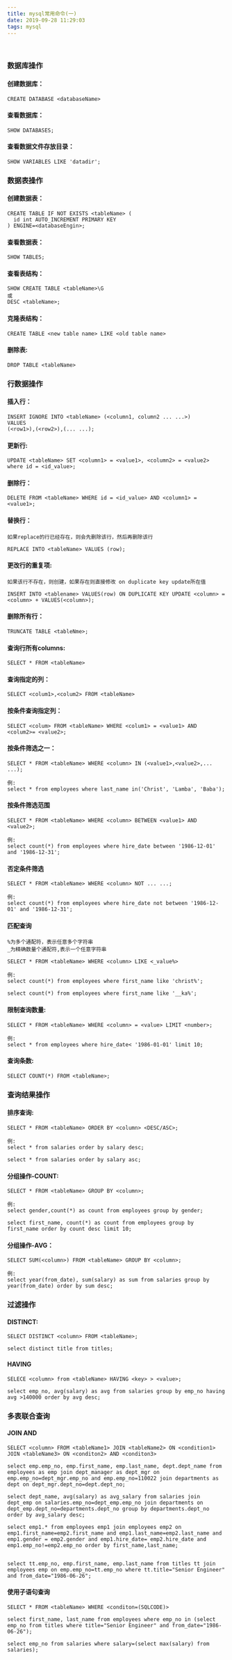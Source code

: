 ```yaml
---
title: mysql常用命令(一)
date: 2019-09-28 11:29:03
tags: mysql
---
```

&#160;&#160;&#160;&#160;&#160;&#160;

### 数据库操作

#### 创建数据库：
```
CREATE DATABASE <databaseName>
```

#### 查看数据库：
```
SHOW DATABASES;
```
#### 查看数据文件存放目录：
```
SHOW VARIABLES LIKE 'datadir';
```
<!--more-->
### 数据表操作

#### 创建数据表：
```
CREATE TABLE IF NOT EXISTS <tableName> (
  id int AUTO_INCREMENT PRIMARY KEY
) ENGINE=<databaseEngin>;
```

#### 查看数据表：
```
SHOW TABLES;
```

#### 查看表结构：
```
SHOW CREATE TABLE <tableName>\G
或
DESC <tableName>;
```
#### 克隆表结构：
```
CREATE TABLE <new table name> LIKE <old table name>
```
#### 删除表:
```
DROP TABLE <tableName>
```

### 行数据操作

#### 插入行：
```
INSERT IGNORE INTO <tableName> (<column1, column2 ... ...>)
VALUES
(<row1>),(<row2>),(... ...);
```
#### 更新行:
```
UPDATE <tableName> SET <column1> = <value1>, <column2> = <value2> where id = <id_value>;
```
#### 删除行：
```
DELETE FROM <tableName> WHERE id = <id_value> AND <column1> = <value1>;
```

#### 替换行：
```
如果replace的行已经存在，则会先删除该行，然后再删除该行

REPLACE INTO <tableName> VALUES (row);
```

#### 更改行的重复项:
```
如果该行不存在，则创建，如果存在则直接修改 on duplicate key update所在值

INSERT INTO <tablename> VALUES(row) ON DUPLICATE KEY UPDATE <column> = <column> + VALUES(<column>);
```

#### 删除所有行：
```
TRUNCATE TABLE <tableNme>;
```
#### 查询行所有columns:
```
SELECT * FROM <tableName>
```

#### 查询指定的列：
```
SELECT <colum1>,<colum2> FROM <tableName>
```

#### 按条件查询指定列：
```
SELECT <colum> FROM <tableName> WHERE <colum1> = <value1> AND <colum2>= <value2>;
```

#### 按条件筛选之一：
```
SELECT * FROM <tableName> WHERE <column> IN (<value1>,<value2>,... ...);

例:
select * from employees where last_name in('Christ', 'Lamba', 'Baba'); 
```
#### 按条件筛选范围
```
SELECT * FROM <tableName> WHERE <column> BETWEEN <value1> AND <value2>;

例:
select count(*) from employees where hire_date between '1986-12-01' and '1986-12-31';
```

#### 否定条件筛选
```
SELECT * FROM <tableName> WHERE <column> NOT ... ...;

例:
select count(*) from employees where hire_date not between '1986-12-01' and '1986-12-31';
```

#### 匹配查询
```
%为多个通配符，表示任意多个字符串
_为精确数量个通配符,表示一个任意字符串

SELECT * FROM <tableName> WHERE <column> LIKE <_value%>

例:
select count(*) from employees where first_name like 'christ%';

select count(*) from employees where first_name like '__ka%';

```

#### 限制查询数量:
```
SELECT * FROM <tableName> WHERE <column> = <value> LIMIT <number>;

例:
select * from employees where hire_date< '1986-01-01' limit 10;
```

#### 查询条数:
```
SELECT COUNT(*) FROM <tableName>;
```

### 查询结果操作

#### 排序查询:

```
SELECT * FROM <tableName> ORDER BY <column> <DESC/ASC>;

例:
select * from salaries order by salary desc;

select * from salaries order by salary asc;

```
#### 分组操作-COUNT:
```
SELECT * FROM <tableName> GROUP BY <column>;

例:
select gender,count(*) as count from employees group by gender;

select first_name, count(*) as count from employees group by first_name order by count desc limit 10;

```
#### 分组操作-AVG：
```
SELECT SUM(<column>) FROM <tableName> GROUP BY <column>;

例:
select year(from_date), sum(salary) as sum from salaries group by year(from_date) order by sum desc;

```
### 过滤操作

#### DISTINCT:
```
SELECT DISTINCT <column> FROM <tableName>;

select distinct title from titles;
```

#### HAVING
```
SELECE <column> from <tableName> HAVING <key> > <value>;

select emp_no, avg(salary) as avg from salaries group by emp_no having avg >140000 order by avg desc;

```

### 多表联合查询

#### JOIN AND

```
SELECT <column> FROM <tableName1> JOIN <tableName2> ON <condition1> JOIN <tableName3> ON <conditon2> AND <conditon3>

select emp.emp_no, emp.first_name, emp.last_name, dept.dept_name from employees as emp join dept_manager as dept_mgr on emp.emp_no=dept_mgr.emp_no and emp.emp_no=110022 join departments as dept on dept_mgr.dept_no=dept.dept_no;

select dept_name, avg(salary) as avg_salary from salaries join dept_emp on salaries.emp_no=dept_emp.emp_no join departments on dept_emp.dept_no=departments.dept_no group by departments.dept_no order by avg_salary desc;

select emp1.* from employees emp1 join employees emp2 on emp1.first_name=emp2.first_name and emp1.last_name=emp2.last_name and emp1.gender = emp2.gender and emp1.hire_date= emp2.hire_date and emp1.emp_no!=emp2.emp_no order by first_name,last_name;


select tt.emp_no, emp.first_name, emp.last_name from titles tt join employees emp on emp.emp_no=tt.emp_no where tt.title="Senior Engineer" and from_date="1986-06-26";
```

#### 使用子语句查询

```
SELECT * FROM <tableName> WHERE <conditon=(SQLCODE)>

select first_name, last_name from employees where emp_no in (select emp_no from titles where title="Senior Engineer" and from_date="1986-06-26");

select emp_no from salaries where salary=(select max(salary) from salaries);

```









